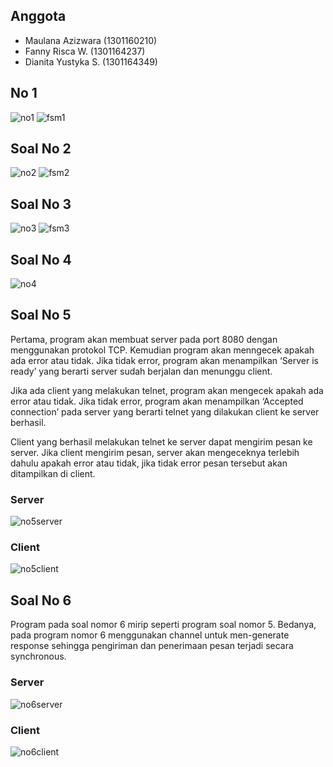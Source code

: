 ## Anggota
- Maulana Azizwara (1301160210)
- Fanny Risca W. (1301164237)
- Dianita Yustyka S. (1301164349)

## No 1
![no1](https://github.com/mazizwara/NetPro3/blob/master/SS/no1.jpeg)
![fsm1]()

## Soal No 2
![no2](https://github.com/mazizwara/NetPro3/blob/master/SS/no2.jpeg)
![fsm2]()

## Soal No 3
![no3](https://github.com/mazizwara/NetPro3/blob/master/SS/no3.png)
![fsm3]()

## Soal No 4
![no4](https://github.com/mazizwara/NetPro3/blob/master/SS/no4.jpeg)


## Soal No 5

Pertama, program akan membuat server pada port 8080 dengan menggunakan protokol TCP. Kemudian program akan menngecek apakah ada error atau tidak. Jika tidak error, program akan menampilkan ‘Server is ready’ yang berarti server sudah berjalan dan menunggu client.

Jika ada client yang melakukan telnet, program akan mengecek apakah ada error atau tidak. Jika tidak error, program akan menampilkan ‘Accepted connection’ pada server yang berarti telnet yang dilakukan client ke server berhasil. 

Client yang berhasil melakukan telnet ke server dapat mengirim pesan ke server. Jika client mengirim pesan, server akan mengeceknya terlebih dahulu apakah error atau tidak, jika tidak error pesan tersebut akan ditampilkan di client.

### Server
![no5server](https://github.com/mazizwara/NetPro3/blob/master/SS/no5server.png)

### Client
![no5client](https://github.com/mazizwara/NetPro3/blob/master/SS/no5client.png)


## Soal No 6

Program pada soal nomor 6 mirip seperti program soal nomor 5. Bedanya, pada program nomor 6 menggunakan channel untuk men-generate response sehingga pengiriman dan penerimaan pesan terjadi secara synchronous.

### Server
![no6server](https://github.com/mazizwara/NetPro3/blob/master/SS/no6server.png)

### Client
![no6client](https://github.com/mazizwara/NetPro3/blob/master/SS/no6client.png)
